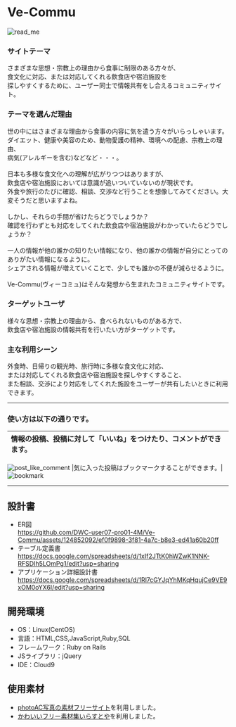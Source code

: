 # Ve-Commu
![read_me](https://github.com/DWC-user07-pro01-4M/Ve-Commu/assets/124852092/cc9be156-4c56-45ad-98d4-8608b61b8cba)
### サイトテーマ
さまざまな思想・宗教上の理由から食事に制限のある方々が、<br>
食文化に対応、または対応してくれる飲食店や宿泊施設を<br>
探しやすくするために、ユーザー同士で情報共有をし合えるコミュニティサイト。

### テーマを選んだ理由
世の中にはさまざまな理由から食事の内容に気を遣う方々がいらっしゃいます。<br>
ダイエット、健康や美容のため、動物愛護の精神、環境への配慮、宗教上の理由、<br>病気(アレルギーを含む)などなど・・・。<br>
<br>
日本も多様な食文化への理解が広がりつつはありますが、<br>飲食店や宿泊施設においては意識が追いついていないのが現状です。<br>
外食や旅行のたびに確認、相談、交渉など行うことを想像してみてください。大変そうだと思いますよね。<br>
<br>
しかし、それらの手間が省けたらどうでしょうか？<br>
確認を行わずとも対応をしてくれた飲食店や宿泊施設がわかっていたらどうでしょうか？<br>
<br>
一人の情報が他の誰かの知りたい情報になり、他の誰かの情報が自分にとってのありがたい情報になるように。<br>
シェアされる情報が増えていくことで、少しでも誰かの不便が減らせるように。<br>
<br>
Ve-Commu(ヴィーコミュ)はそんな発想から生まれたコミュニティサイトです。

### ターゲットユーザ
様々な思想・宗教上の理由から、食べられないものがある方で、<br>
飲食店や宿泊施設の情報共有を行いたい方がターゲットです。

### 主な利用シーン
外食時、日帰りの観光時、旅行時に多様な食文化に対応、<br>
または対応してくれる飲食店や宿泊施設を探しやすくすること、<br>
また相談、交渉により対応をしてくれた施設をユーザーが共有したいときに利用できます。

---
### 使い方は以下の通りです。
|情報の投稿、投稿に対して「いいね」をつけたり、コメントができます。|
|:----|
![post_like_comment](https://user-images.githubusercontent.com/124852092/246374613-405c9fcd-9dc1-477b-81a8-461437d97c31.gif)
|気に入った投稿はブックマークすることができます。|
![bookmark](https://user-images.githubusercontent.com/124852092/246375133-501b40d9-faa0-46a7-9400-59d40ac868c1.gif)

---

## 設計書
* ER図</br>
https://github.com/DWC-user07-pro01-4M/Ve-Commu/assets/124852092/ef0f9898-3f81-4a7c-b8e3-ed41a60b20ff
* テーブル定義書</br>
https://docs.google.com/spreadsheets/d/1xIf2JTtK0hWZwK1NNK-RFSDIh5LOmPg1/edit?usp=sharing
* アプリケーション詳細設計書</br>
https://docs.google.com/spreadsheets/d/1Rl7cGYJqYhMKqHqujCe9VE9xOM0oYX6I/edit?usp=sharing

## 開発環境
- OS：Linux(CentOS)
- 言語：HTML,CSS,JavaScript,Ruby,SQL
- フレームワーク：Ruby on Rails
- JSライブラリ：jQuery
- IDE：Cloud9

## 使用素材
- [photoAC写真の素材フリーサイト](https://www.photo-ac.com/)を利用しました。
- [かわいいフリー素材集いらすとや](https://www.irasutoya.com/)を利用しました。